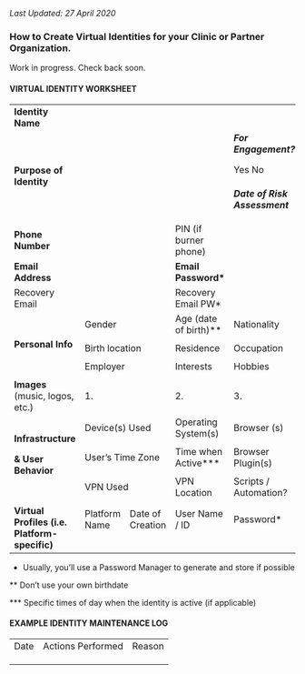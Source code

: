 _Last Updated: 27 April 2020_

### **How to Create Virtual Identities for your Clinic or Partner Organization.**

Work in progress. Check back soon.

#### VIRTUAL IDENTITY WORKSHEET

<table>
  <tr>
   <td><strong>Identity Name</strong>
   </td>
   <td colspan="4" >
   </td>
  </tr>
  <tr>
   <td rowspan="2" ><strong>Purpose of Identity</strong>
   </td>
   <td rowspan="2" colspan="3" >
   </td>
   <td><strong><em>For Engagement? </em></strong>
<p>
<em>       </em>Yes       No
   </td>
  </tr>
  <tr>
   <td><strong><em>Date of Risk Assessment </em></strong>
<p>
<em>      </em>
   </td>
  </tr>
  <tr>
   <td><strong>Phone Number</strong>
   </td>
   <td colspan="2" >
   </td>
   <td>PIN (if burner phone)
   </td>
   <td>
   </td>
  </tr>
  <tr>
   <td><strong>Email Address</strong>
   </td>
   <td colspan="2" >
   </td>
   <td><strong>Email Password*</strong>
   </td>
   <td>
   </td>
  </tr>
  <tr>
   <td>Recovery Email
   </td>
   <td colspan="2" >
   </td>
   <td>Recovery Email PW*
   </td>
   <td>
   </td>
  </tr>
  <tr>
   <td rowspan="6" ><strong>Personal Info</strong>
   </td>
   <td colspan="2" >Gender
   </td>
   <td>Age (date of birth)**
   </td>
   <td>Nationality
   </td>
  </tr>
  <tr>
   <td colspan="2" >
   </td>
   <td>
   </td>
   <td>
   </td>
  </tr>
  <tr>
   <td colspan="2" >Birth location 
   </td>
   <td>Residence
   </td>
   <td>Occupation
   </td>
  </tr>
  <tr>
   <td colspan="2" >
   </td>
   <td>
   </td>
   <td>
   </td>
  </tr>
  <tr>
   <td colspan="2" >Employer
   </td>
   <td>Interests
   </td>
   <td>Hobbies
   </td>
  </tr>
  <tr>
   <td colspan="2" >
   </td>
   <td>
   </td>
   <td>
   </td>
  </tr>
  <tr>
   <td><strong>Images </strong>(music, logos, etc.)
   </td>
   <td colspan="2" >1.
   </td>
   <td>2.
   </td>
   <td>3.
   </td>
  </tr>
  <tr>
   <td rowspan="6" ><strong>Infrastructure</strong>
<p>
<strong>& User Behavior</strong>
   </td>
   <td colspan="2" >Device(s) Used
   </td>
   <td>Operating System(s)
   </td>
   <td>Browser (s)
   </td>
  </tr>
  <tr>
   <td colspan="2" >
   </td>
   <td>
   </td>
   <td>
   </td>
  </tr>
  <tr>
   <td colspan="2" >User’s Time Zone
   </td>
   <td>Time when Active***
   </td>
   <td>Browser Plugin(s)
   </td>
  </tr>
  <tr>
   <td colspan="2" >
   </td>
   <td>
   </td>
   <td>
   </td>
  </tr>
  <tr>
   <td colspan="2" >VPN Used
   </td>
   <td>VPN Location 
   </td>
   <td>Scripts / Automation?
   </td>
  </tr>
  <tr>
   <td colspan="2" >
   </td>
   <td>
   </td>
   <td>
   </td>
  </tr>
  <tr>
   <td rowspan="5" ><strong>Virtual Profiles (i.e. Platform-specific)</strong>
   </td>
   <td>Platform Name
   </td>
   <td>Date of Creation
   </td>
   <td>User Name / ID
   </td>
   <td>Password*
   </td>
  </tr>
  <tr>
   <td>
   </td>
   <td>
   </td>
   <td>
   </td>
   <td>
   </td>
  </tr>
  <tr>
   <td>
   </td>
   <td>
   </td>
   <td>
   </td>
   <td>
   </td>
  </tr>
  <tr>
   <td>
   </td>
   <td>
   </td>
   <td>
   </td>
   <td>
   </td>
  </tr>
  <tr>
   <td>
   </td>
   <td>
   </td>
   <td>
   </td>
   <td>
   </td>
  </tr>
</table>


* Usually, you’ll use a Password Manager to generate and store if possible

** Don’t use your own birthdate

*** Specific times of day when the identity is active (if applicable)


#### EXAMPLE IDENTITY MAINTENANCE LOG


<table>
  <tr>
   <td>Date
   </td>
   <td>Actions Performed
   </td>
   <td>Reason
   </td>
  </tr>
  <tr>
   <td>
   </td>
   <td>
   </td>
   <td>
   </td>
  </tr>
  <tr>
   <td>
   </td>
   <td>
   </td>
   <td>
   </td>
  </tr>
  <tr>
   <td>
   </td>
   <td>
   </td>
   <td>
   </td>
  </tr>
</table>
